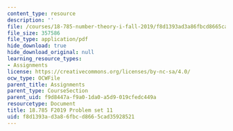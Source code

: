 ```yaml
---
content_type: resource
description: ''
file: /courses/18-785-number-theory-i-fall-2019/f8d1393ad3a86fbcd8665cad35928521_MIT18_785F19_pset11.pdf
file_size: 357586
file_type: application/pdf
hide_download: true
hide_download_original: null
learning_resource_types:
- Assignments
license: https://creativecommons.org/licenses/by-nc-sa/4.0/
ocw_type: OCWFile
parent_title: Assignments
parent_type: CourseSection
parent_uid: f9d8447a-f9a0-1da0-a5d9-019cfedc449a
resourcetype: Document
title: 18.785 F2019 Problem set 11
uid: f8d1393a-d3a8-6fbc-d866-5cad35928521
---
```


